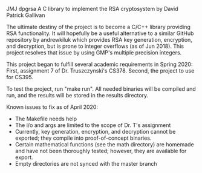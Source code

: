 JMJ
dpgrsa
A C library to implement the RSA cryptosystem
by David Patrick Gallivan

The ultimate destiny of the project is to become a C/C++ library providing
RSA functionality. It will hopefully be a useful alternative to a similar
GitHub repository by andrewkiluk which provides RSA key generation,
encryption, and decryption, but is prone to integer overflows (as of Jun
2018). This project resolves that issue by using GMP's multiple precision
integers.

This project began to fulfill several academic requirements in Spring 2020:
First, assignment 7 of Dr. Truszczynski's CS378.
Second, the project to use for CS395.

To test the project, run "make run". All needed binaries will be compiled
and run, and the results will be stored in the results directory.

Known issues to fix as of April 2020:
 - The Makefile needs help
 - The i/o and args are limited to the scope of Dr. T's assignment
 - Currently, key generation, encryption, and decryption cannot be
    exported; they compile into proof-of-concept binaries.
 - Certain mathematical functions (see the math directory) are homemade
    and have not been thoroughly tested; however, they are available for
    export.
 - Empty directories are not synced with the master branch
